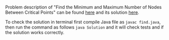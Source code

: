 Problem description of "Find the Minimum and Maximum Number of Nodes Between Critical Points" can be found [here](https://leetcode.com/problems/find-the-minimum-and-maximum-number-of-nodes-between-critical-points/) and its solution [here](https://github.com/aurimas13/Solutions-To-Problems/blob/main/LeetCode/Java%20Solutions/Find%20the%20Minimum%20and%20Maximum%20Number%20of%20Nodes%20Between%20Critical%20Points/find.java).

To check the solution in terminal first compile Java file as `javac find.java`, then run the command as follows `java Solution` and it will check tests and if the solution works correctly.
